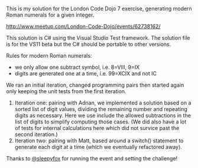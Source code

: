 This is my solution for the London Code Dojo 7 exercise, generating modern Roman numerals for a given integer.

  http://www.meetup.com/London-Code-Dojo/events/62738162/

This solution is C# using the Visual Studio Test framework. The solution file is for the VS11 beta but the C# should be portable to other versions.

Rules for modern Roman numerals:

* we only allow one subtract symbol, i.e. 8=VIII, 9=IX
* digits are generated one at a time, i.e. 99=XCIX and not IC

We ran an initial iteration, changed programming pairs then started again only keeping the unit tests from the first iteration.

1. Iteration one: pairing with Adnan, we implemented a solution based on a sorted list of digit values, dividing the remaining number and repeating digits as necessary. Here we use include the allowed subtractions in the list of digits to simplify computing those cases. (We did also have a lot of tests for internal calculations here which did not survice past the second iteration.)
2. Iteration two: pairing with Matt, based around a switch() statement to generate each digit at a time (which we eventually refactored away).

Thanks to [@sleepyfox](http://github.com/sleepyfox) for running the event and setting the challenge!


